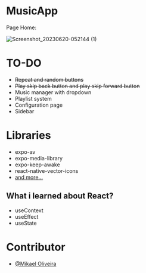 # MusicApp

Page Home:

![Screenshot_20230620-052144 (1)](https://github.com/Vinnih-1/MusicApp/assets/59892753/80c351d2-6be2-4299-b04c-d13616694018)

# TO-DO

- ~~Repeat and random buttons~~
- ~~Play skip back button and play skip forward button~~
- Music manager with dropdown
- Playlist system
- Configuration page
- Sidebar

# Libraries

- expo-av
- expo-media-library
- expo-keep-awake
- react-native-vector-icons
- [and more...](https://github.com/Vinnih-1/MusicApp/blob/master/package.json)

## What i learned about React?

- useContext
- useEffect
- useState

# Contributor
- [@Mikael Oliveira](https://github.com/LordBluue3)
